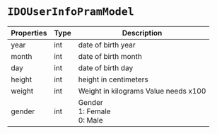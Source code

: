 # `IDOUserInfoPramModel`

| Properties | Type | Description |
| ------ | -------- | --------------------- |
| year | int | date of birth year |
| month | int | date of birth month |
| day | int | date of birth day |
| height | int | height in centimeters |
| weight | int | Weight in kilograms Value needs x100 |
| gender | int | Gender <br/>1: Female <br/>0: Male |